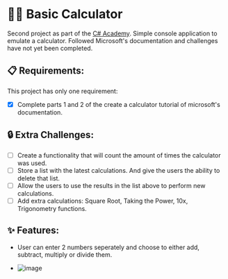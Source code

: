 # 👨‍🔬 Basic Calculator
Second project as part of the [C# Academy](https://www.thecsharpacademy.com/#). Simple console application to emulate a calculator. Followed Microsoft's documentation and challenges have not yet been completed.

## 📋 Requirements:
This project has only one requirement:
+ [X] Complete parts 1 and 2 of the create a calculator tutorial of microsoft's documentation.

## 🔒 Extra Challenges:
- [ ] Create a functionality that will count the amount of times the calculator was used.
- [ ] Store a list with the latest calculations. And give the users the ability to delete that list.
- [ ] Allow the users to use the results in the list above to perform new calculations.
- [ ] Add extra calculations: Square Root, Taking the Power, 10x, Trigonometry functions.

## ✨ Features:
+ User can enter 2 numbers seperately and choose to either add, subtract, multiply or divide them.
- ![image](https://github.com/Squing0/CalculatorC-Academy/assets/119138371/75be61ce-ade8-41c1-8cc8-f4dc3ad31e89)
